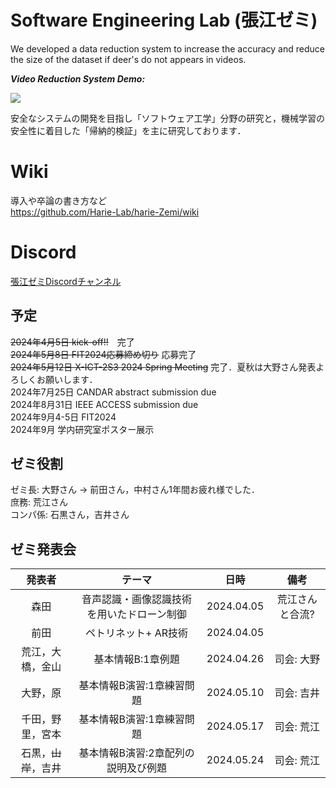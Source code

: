 # Software Engineering Lab (張江ゼミ)

We developed a data reduction system to increase the accuracy and reduce the size of the dataset if deer's do not appears in videos.

***Video Reduction System Demo:***

![](https://github.com/jharie/harie-Zemi/blob/main/git.gif)

安全なシステムの開発を目指し「ソフトウェア工学」分野の研究と，機械学習の安全性に着目した「帰納的検証」を主に研究しております．

# Wiki
導入や卒論の書き方など  
https://github.com/Harie-Lab/harie-Zemi/wiki

# Discord  

[張江ゼミDiscordチャンネル](https://discord.com/channels/1085117426930286723/1085117427433615362)

## 予定

~~2024年4月5日 kick-off!!~~　完了  
~~2024年5月8日 FIT2024応募締め切り~~ 応募完了  
~~2024年5月12日 X-ICT-2S3 2024 Spring Meeting~~ 完了．夏秋は大野さん発表よろしくお願いします．  
2024年7月25日 CANDAR abstract submission due  
2024年8月31日 IEEE ACCESS submission due  
2024年9月4-5日 FIT2024  
2024年9月 学内研究室ポスター展示   

## ゼミ役割  
ゼミ長: 大野さん -> 前田さん，中村さん1年間お疲れ様でした．  
庶務: 荒江さん  
コンパ係: 石黒さん，吉井さん 


## ゼミ発表会  
| 発表者 | テーマ |日時 | 備考 |
|  :---:| :---: |  :---: |  :---: |
| 森田| 音声認識・画像認識技術を用いたドローン制御 |2024.04.05 | 荒江さんと合流? |
| 前田| ペトリネット+ AR技術 |2024.04.05 | |
|荒江，大橋，金山|基本情報B:1章例題|2024.04.26|司会: 大野|
|大野，原|基本情報B演習:1章練習問題|2024.05.10|司会: 吉井|
|千田，野里，宮本|基本情報B演習:1章練習問題|2024.05.17|司会: 荒江|
|石黒，~~山岸~~，吉井|基本情報B演習:2章配列の説明及び例題|2024.05.24|司会: 荒江|

